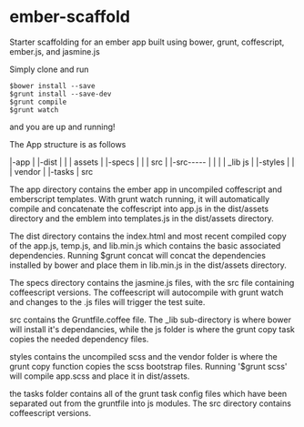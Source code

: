 ember-scaffold
==============

Starter scaffolding for an ember app built using bower, grunt, coffescript, ember.js, and jasmine.js

Simply clone and run

    $bower install --save
    $grunt install --save-dev
    $grunt compile
    $grunt watch

and you are up and running!

The App structure is as follows

|-app
|
|-dist
|   |
|  assets
|
|-specs
|   |
|  src
|
|-src-----
|   |    |
|  _lib  js
|
|-styles
|   |
|  vendor
|
|-tasks
    |
   src

The app directory contains the ember app in uncompiled coffescript and emberscript templates. With grunt watch running, it will automatically compile and concatenate the coffescript into app.js in the dist/assets directory and the emblem into templates.js in the dist/assets directory.

The dist directory contains the index.html and most recent compiled copy of the app.js, temp.js, and lib.min.js which contains the basic associated dependencies. Running $grunt concat will concat the dependencies installed by bower and place them in lib.min.js in the dist/assets directory.

The specs directory contains the jasmine.js files, with the src file containing coffeescript versions. The coffeescript will autocompile with grunt watch and changes to the .js files will trigger the test suite.

src contains the Gruntfile.coffee file. The _lib sub-directory is where bower will install it's dependancies, while the js folder is where the grunt copy task copies the needed dependency files.

styles contains the uncompiled scss and the vendor folder is where the grunt copy function copies the scss bootstrap files. Running '$grunt scss' will compile app.scss and place it in dist/assets.

the tasks folder contains all of the grunt task config files which have been separated out from the gruntfile into js modules. The src directory contains coffeescript versions.
